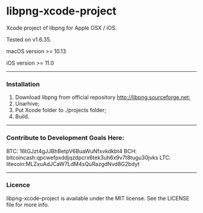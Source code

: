 libpng-xcode-project
====================

Xcode project of libpng for Apple OSX / iOS.

Tested on v1.6.35.

macOS version >= 10.13

iOS version >= 11.0

___
### Installation
1. Download libpng from official repository http://libpng.sourceforge.net;
2. Unarhive;
3. Put Xcode folder to ./projects folder;
4. Build.

 ___
### Contribute to Development Goals Here: 

BTC: 16tGJzt4gJJBhBetpV6BuaWuNfxvkdkbt4
BCH: bitcoincash:qpcwefpxddjqzdpcrx6tek3uh6x9v7t8tugu30jvks
LTC: litecoin:MLZxuAdJCaW7LdM4sQuRazgdNvd8G2bdyt

___
### Licence
libpng-xcode-project is available under the MIT license. See the LICENSE file for more info.
